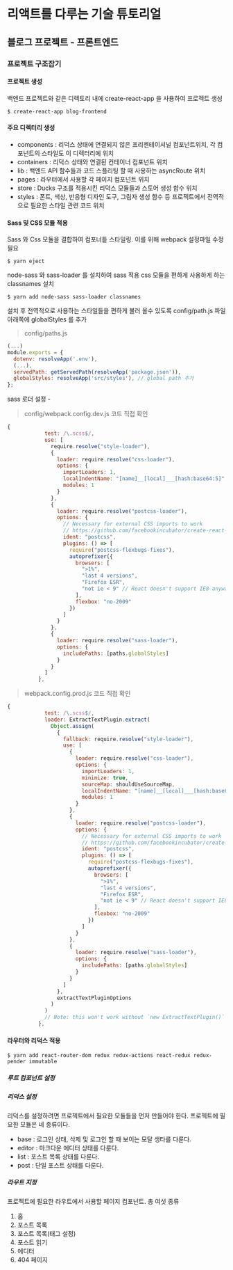 # 리액트를 다루는 기술 튜토리얼

## 블로그 프로젝트 - 프론트엔드

### 프로젝트 구조잡기

#### 프로젝트 생성

백엔드 프로젝트와 같은 디렉토리 내에 create-react-app 을 사용하여 프로젝트 생성

```terminal
$ create-react-app blog-frontend
```

#### 주요 디렉터리 생성

- components : 리덕스 상태에 연결되지 않은 프리젠테이셔널 컴포넌트위치, 각 컴포넌트의 스타일도 이 디렉터리에 위치
- containers : 리덕스 상태와 연결된 컨테이너 컴포넌트 위치
- lib : 백엔드 API 함수들과 코드 스플리팅 할 때 사용하는 asyncRoute 위치
- pages : 라우터에서 사용할 각 페이지 컴포넌트 위치
- store : Ducks 구조를 적용시킨 리덕스 모듈들과 스토어 생성 함수 위치
- styles : 폰트, 색상, 반응형 디자인 도구, 그림자 생성 함수 등 프로젝트에서 전역적으로 필요한 스타일 관련 코드 위치

#### Sass 및 CSS 모듈 적용

Sass 와 Css 모듈을 결합하여 컴포너틑 스타일링. 이를 위해 webpack 설정파일 수정 필요

```terminal
$ yarn eject
```

node-sass 와 sass-loader 를 설치하여 sass 적용 css 모듈을 편하게 사용하게 하는 classnames 설치

```terminal
$ yarn add node-sass sass-loader classnames
```

설치 후 전역적으로 사용하는 스타일들을 편하게 불러 올수 있도록 config/path.js 파일 아래쪽에 globalStyles 를 추가

> config/paths.js

```js
(...)
module.exports = {
  dotenv: resolveApp('.env'),
  (...),
  servedPath: getServedPath(resolveApp('package.json')),
  globalStyles: resolveApp('src/styles'), // global path 추가
};
```

sass 로더 설정 -

> config/webpack.config.dev.js 코드 직접 확인

```js
{
            test: /\.scss$/,
            use: [
              require.resolve("style-loader"),
              {
                loader: require.resolve("css-loader"),
                options: {
                  importLoaders: 1,
                  localIndentName: "[name]__[local]___[hash:base64:5]",
                  modules: 1
                }
              },
              {
                loader: require.resolve("postcss-loader"),
                options: {
                  // Necessary for external CSS imports to work
                  // https://github.com/facebookincubator/create-react-app/issues/2677
                  ident: "postcss",
                  plugins: () => [
                    require("postcss-flexbugs-fixes"),
                    autoprefixer({
                      browsers: [
                        ">1%",
                        "last 4 versions",
                        "Firefox ESR",
                        "not ie < 9" // React doesn't support IE8 anyway
                      ],
                      flexbox: "no-2009"
                    })
                  ]
                }
              },
              {
                loader: require.resolve("sass-loader"),
                options: {
                  includePaths: [paths.globalStyles]
                }
              }
            ]
          },
```

> webpack.config.prod.js 코드 직접 확인

```js
{
            test: /\.scss$/,
            loader: ExtractTextPlugin.extract(
              Object.assign(
                {
                  fallback: require.resolve("style-loader"),
                  use: [
                    {
                      loader: require.resolve("css-loader"),
                      options: {
                        importLoaders: 1,
                        minimize: true,
                        sourceMap: shouldUseSourceMap,
                        localIndentName: "[name]__[local]___[hash:base64:5]",
                        modules: 1
                      }
                    },
                    {
                      loader: require.resolve("postcss-loader"),
                      options: {
                        // Necessary for external CSS imports to work
                        // https://github.com/facebookincubator/create-react-app/issues/2677
                        ident: "postcss",
                        plugins: () => [
                          require("postcss-flexbugs-fixes"),
                          autoprefixer({
                            browsers: [
                              ">1%",
                              "last 4 versions",
                              "Firefox ESR",
                              "not ie < 9" // React doesn't support IE8 anyway
                            ],
                            flexbox: "no-2009"
                          })
                        ]
                      }
                    },
                    {
                      loader: require.resolve("sass-loader"),
                      options: {
                        includePaths: [paths.globalStyles]
                      }
                    }
                  ]
                },
                extractTextPluginOptions
              )
            )
            // Note: this won't work without `new ExtractTextPlugin()` in `plugins`.
          },
```

#### 라우터와 리덕스 적용

```terminal
$ yarn add react-router-dom redux redux-actions react-redux redux-pender immutable
```

##### 루트 컴포넌트 설정

##### 리덕스 설정

리덕스를 설정하려면 프로젝트에서 필요한 모듈들을 먼저 만들어야 한다. 프로젝트에 필요한 모듈은 네 종류이다.

- base : 로그인 상태, 삭제 및 로그인 할 때 보이는 모달 생타를 다룬다.
- editor : 마크다운 에디터 상태를 다룬다.
- list : 포스트 목록 상태를 다룬다.
- post : 단일 포스트 상태를 다룬다.

##### 라우트 지정

프로젝트에 필요한 라우트에서 사용할 페이지 컴포넌트. 총 여섯 종류

1. 홈
2. 포스트 목록
3. 포스트 목록(태그 설정)
4. 포스트 읽기
5. 에디터
6. 404 페이지
